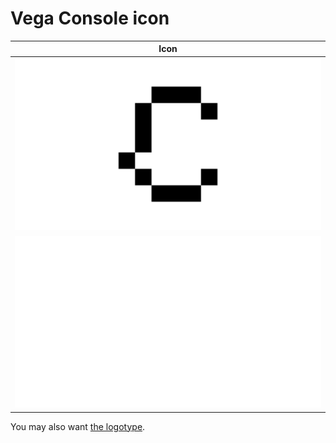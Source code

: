 # Vega Console icon
| Icon |
| --- |
|![Black](Vega_Console_Brand_Icon_Black.png)|
|![White](Vega_Console_Brand_Icon_White.png)|

You may also want [the logotype](./../2A%20Logotype/).
